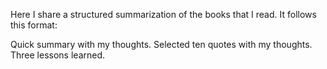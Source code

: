 Here I share a structured summarization of the books that I read. It follows this format: 

Quick summary with my thoughts.
Selected ten quotes with my thoughts.
Three lessons learned.
